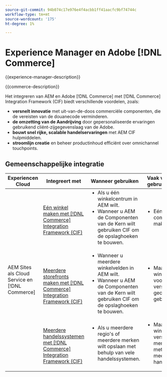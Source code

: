 ```yaml
---
source-git-commit: 94b074c17e976e4f4acbb1ff41aacfc9bf74744c
workflow-type: tm+mt
source-wordcount: '175'
ht-degree: 1%

---
```



# Experience Manager en Adobe [!DNL Commerce]

{{experience-manager-description}}

{{commerce-description}}

Het integreren van AEM en Adobe [!DNL Commerce] met [!DNL Commerce] Integration Framework (CIF) biedt verschillende voordelen, zoals:

+ **versnelt innovatie** met uit-van-de-doos commerciële componenten, die de vereisten van de douanecode verminderen.
+ **de omzetting van de Aandrijving** door gepersonaliseerde ervaringen gebruikend cliënt-zijgegevenslaag van de Adobe.
+ **bouwt snel rijke, scalable handelservaringen** met AEM CIF hulpmiddelen.
+ **stroomlijn creatie** en beheer productinhoud efficiënt over omnichannel touchpoints.

## Gemeenschappelijke integratie

<table>
    <thead>
        <tr>
            <th>Experiencen Cloud</th>
            <th>Integreert met</th>
            <th>Wanneer gebruiken</th>
            <th>Vaak voorkomende gebruiksscenario's</th>
        </tr>
    </thead>
    <tbody>
        <tr>
            <td rowspan="3">AEM Sites als Cloud Service en [!DNL Commerce]</td>
            <td><a href="https://experienceleague.adobe.com/docs/experience-manager-cloud-service/content/content-and-commerce/storefront/getting-started.html?lang=nl-NL" target="_blank" rel="noreferrer">Eén winkel maken met [!DNL Commerce] Integration Framework (CIF)</a></td>
            <td>
                <ul style="margin-top: 0;">
                    <li>Als u één winkelcentrum in AEM wilt.</li>
                    <li>Wanneer u AEM de Componenten van de Kern wilt gebruiken CIF om de opslaghoeken te bouwen.</li>
                </ul>
            </td>
            <td>
                <ul style="margin-top: 0;">
                    <li>
                        Eén e-commercewinkel maken.
                    </li>
                </ul>
            </td>
        </tr>
        <tr>
            <td><a href="https://experienceleague.adobe.com/docs/experience-manager-cloud-service/content/content-and-commerce/storefront/administering/multi-store-setup.html?lang=nl-NL" target="_blank" rel="noreferrer">Meerdere storefronts maken met [!DNL Commerce] Integration Framework (CIF)</a></td>
            <td>
                <ul style="margin-top: 0;">
                    <li>Wanneer u meerdere winkelvelden in AEM wilt.</li>
                    <li>Wanneer u AEM de Componenten van de Kern wilt gebruiken CIF om de opslaghoeken te bouwen.</li>
                </ul>
            </td>
            <td>
                <ul style="margin-top: 0;">
                    <li>Maak meerdere winkelvoorkeuren voor verschillende geografische gebieden of talen.</li>
                </ul>
            </td>
        </tr>
        <tr>
            <td><a href="https://experienceleague.adobe.com/docs/experience-manager-cloud-service/content/content-and-commerce/storefront/administering/multiple-commerce-systems-setup.html?lang=nl-NL" target="_blank" rel="noreferrer">Meerdere handelssystemen met [!DNL Commerce] Integration Framework (CIF)</a></td>
            <td>
                <ul style="margin-top: 0;"><li>Als u meerdere regio's of meerdere merken wilt opslaan met behulp van vele handelssystemen.</li></ul>
            </td>
            <td>
                <ul style="margin-top: 0;"><li>Maak meerdere winkelcentra voor verschillende merken of regio's met behulp van meerdere handelssystemen.</li></ul>
            </td>
        </tr>
    </tbody>          
</table>

